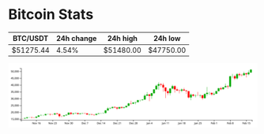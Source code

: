 # Bitcoin Stats

BTC/USDT|24h change|24h high|24h low|
|---|---|---|---|
|$51275.44|4.54%|$51480.00|$47750.00|

<img src="./chart.svg">
